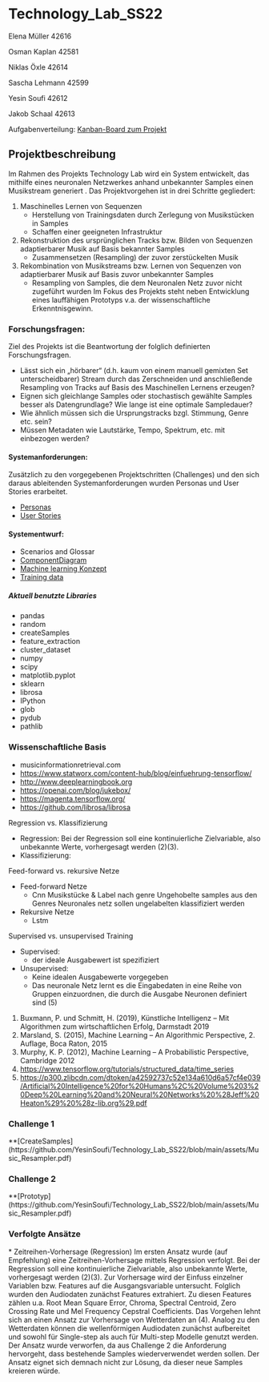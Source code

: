# <h1>Technology_Lab_SS22</h1>

<p>Elena Müller 42616</p>
<p>Osman Kaplan 42581 </p>
<p>Niklas Öxle 42614 </p>
<p>Sascha Lehmann 42599 </p>
<p>Yesin Soufi 42612 </p>
<p>Jakob Schaal 42613 </p>

Aufgabenverteilung: [Kanban-Board zum Projekt](https://github.com/YesinSoufi/Technology_Lab_SS22/projects/2)

<h2>Projektbeschreibung</h2>

Im Rahmen des Projekts Technology Lab wird ein System entwickelt, das mithilfe eines neuronalen Netzwerkes anhand unbekannter Samples einen Musikstream generiert . Das Projektvorgehen ist in drei Schritte gegliedert:

1. Maschinelles Lernen von Sequenzen
    * Herstellung von Trainingsdaten durch Zerlegung von Musikstücken in Samples
    * Schaffen einer geeigneten Infrastruktur
2. Rekonstruktion des ursprünglichen Tracks bzw. Bilden von Sequenzen adaptierbarer Musik auf Basis bekannter Samples
    * Zusammensetzen (Resampling) der zuvor zerstückelten Musik
3. Rekombination von Musikstreams bzw. Lernen von Sequenzen von adaptierbarer Musik auf Basis zuvor unbekannter Samples
    * Resampling von Samples, die dem Neuronalen Netz zuvor nicht zugeführt  wurden
Im Fokus des Projekts steht neben Entwicklung eines lauffähigen Prototyps v.a. der wissenschaftliche Erkenntnisgewinn.

<h3>Forschungsfragen:</h3> 
Ziel des Projekts ist die Beantwortung der folglich definierten Forschungsfragen. 

   * Lässt sich ein „hörbarer“ (d.h. kaum von einem manuell gemixten Set unterscheidbarer) Stream durch das Zerschneiden und anschließende Resampling von Tracks auf Basis des Maschinellen Lernens erzeugen? 
   * Eignen sich gleichlange Samples oder stochastisch gewählte Samples besser als Datengrundlage? Wie lange ist eine optimale Sampledauer?
   * Wie ähnlich müssen sich die Ursprungstracks bzgl. Stimmung, Genre etc. sein? 
   * Müssen Metadaten wie Lautstärke, Tempo, Spektrum, etc. mit einbezogen werden?

<h4>Systemanforderungen:</h4> 
Zusätzlich zu den vorgegebenen Projektschritten (Challenges) und den sich daraus ableitenden Systemanforderungen wurden Personas und User Stories erarbeitet. 

  * [Personas](https://github.com/YesinSoufi/Technology_Lab_SS22/blob/main/Personas.md)
  * [User Stories](https://github.com/YesinSoufi/Technology_Lab_SS22/blob/main/UserStories.md)

 

<h4>Systementwurf:</h4> 

  * Scenarios and Glossar
 * [ComponentDiagram](https://github.com/YesinSoufi/Technology_Lab_SS22/blob/main/ComponentDiagram.md)
  * [Machine learning Konzept](https://github.com/YesinSoufi/Technology_Lab_SS22/blob/main/assets/MachineLearningKonzept.pdf)
  * [Training data](https://github.com/YesinSoufi/Technology_Lab_SS22/blob/main/TrainingData.md)

<h5>Aktuell benutzte Libraries</h5> 

 * pandas
 * random
 * createSamples
 * feature_extraction
 * cluster_dataset
 * numpy
 * scipy
 * matplotlib.pyplot
 * sklearn
 * librosa
 * IPython
 * glob
 * pydub
 * pathlib


<h3>Wissenschaftliche Basis</h3>

* musicinformationretrieval.com
* https://www.statworx.com/content-hub/blog/einfuehrung-tensorflow/
* http://www.deeplearningbook.org
* https://openai.com/blog/jukebox/
* https://magenta.tensorflow.org/
* https://github.com/librosa/librosa

Regression vs. Klassifizierung 
* Regression: Bei der Regression soll eine kontinuierliche Zielvariable, also unbekannte Werte, vorhergesagt werden (2)(3). 
* Klassifizierung: 

Feed-forward vs. rekursive Netze
* Feed-forward Netze
    * Cnn 
	Musikstücke & Label nach genre
	Ungehobelte samples aus den Genres
	Neuronales netz sollen ungelabelten klassifiziert werden
* Rekursive Netze
    * Lstm

Supervised vs. unsupervised Training
* Supervised:
    * der ideale Ausgabewert ist spezifiziert 
* Unsupervised:
    * Keine idealen Ausgabewerte vorgegeben
    * Das neuronale Netz lernt es die Eingabedaten in eine Reihe von Gruppen einzuordnen, die durch die Ausgabe Neuronen definiert sind (5)


1) Buxmann, P. und Schmitt, H. (2019), Künstliche Intelligenz – Mit Algorithmen zum wirtschaftlichen Erfolg, Darmstadt 2019
2) Marsland, S. (2015), Machine Learning – An Algorithmic Perspective, 2. Auflage, Boca Raton, 2015
3) Murphy, K. P. (2012), Machine Learning – A Probabilistic Perspective, Cambridge 2012
4) https://www.tensorflow.org/tutorials/structured_data/time_series
5) https://p300.zlibcdn.com/dtoken/a42592737c52e134a610d6a57cf4e039/Artificial%20Intelligence%20for%20Humans%2C%20Volume%203%20Deep%20Learning%20and%20Neural%20Networks%20%28Jeff%20Heaton%29%20%28z-lib.org%29.pdf


<h3>Challenge 1</h3> 
**[CreateSamples](https://github.com/YesinSoufi/Technology_Lab_SS22/blob/main/assets/Music_Resampler.pdf)




<h3>Challenge 2</h3> 
**[Prototyp](https://github.com/YesinSoufi/Technology_Lab_SS22/blob/main/assets/Music_Resampler.pdf)

<h3>Verfolgte Ansätze</h3> 
* Zeitreihen-Vorhersage (Regression)
Im ersten Ansatz wurde (auf Empfehlung) eine Zeitreihen-Vorhersage mittels Regression verfolgt. Bei der Regression soll eine kontinuierliche Zielvariable, also unbekannte Werte, vorhergesagt werden (2)(3). Zur Vorhersage wird der Einfuss einzelner Variablen bzw. Features auf die Ausgangsvariable untersucht. Folglich wurden den Audiodaten zunächst Features extrahiert. Zu diesen Features zählen u.a. Root Mean Square Error, Chroma, Spectral Centroid, Zero Crossing Rate und Mel Frequency Cepstral Coefficients. Das Vorgehen lehnt sich an einen Ansatz zur Vorhersage von Wetterdaten an (4). Analog zu den Wetterdaten können die wellenförmigen Audiodaten zunächst aufbereitet und sowohl für Single-step als auch für Multi-step Modelle genutzt werden.  
Der Ansatz wurde verworfen, da aus Challenge 2 die Anforderung hervorgeht, dass bestehende Samples wiederverwendet werden sollen. Der Ansatz eignet sich demnach nicht zur Lösung, da dieser neue Samples kreieren würde. 
